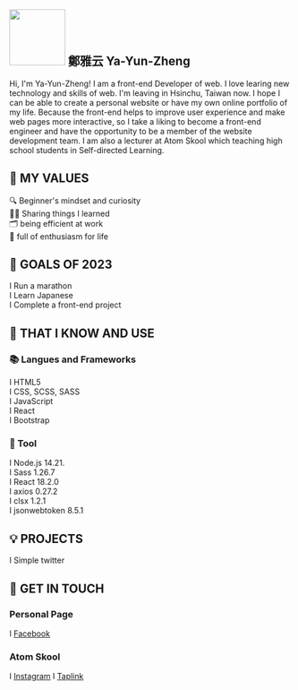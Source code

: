 <!--
**Ya-Yun-Zheng/Ya-Yun-Zheng** is a ✨ _special_ ✨ repository because its `README.md` (this file) appears on your GitHub profile.

Here are some ideas to get you started:

- 🔭 I’m currently working on ...
- 🌱 I’m currently learning ...
- 👯 I’m looking to collaborate on ...
- 🤔 I’m looking for help with ...
- 💬 Ask me about ...
- 📫 How to reach me: ...
- 😄 Pronouns: ...
- ⚡ Fun fact: ...
-->

## <img width="100px" src="https://i.pinimg.com/originals/a1/54/4f/a1544f4870f4a048301417809a193755.gif" /> 鄭雅云  Ya-Yun-Zheng

Hi, I'm Ya-Yun-Zheng! I am a front-end Developer of web. I love learing new technology and skills of web. I'm leaving in Hsinchu, Taiwan now.
I hope I can be able to create a personal website or have my own online portfolio of my life. Because the front-end helps to improve user experience and make web pages more interactive, so I take a liking to become a front-end engineer and have the opportunity to be a member of the website development team. I am also a lecturer at Atom Skool which teaching high school students in Self-directed Learning.
## 🌟 MY VALUES
🔍 Beginner's mindset and curiosity<br>
🙋🏻‍ Sharing things I learned<br>
🗂️ being efficient at work<br>
🌠 full of enthusiasm for life<br>

## 🔭 GOALS OF 2023 

I Run a marathon<br>
I Learn Japanese<br>
I Complete a front-end project<br>

## 🧠 THAT I KNOW AND USE
### 📚 Langues and Frameworks
I HTML5<br>
I CSS, SCSS, SASS<br>
I JavaScript <!-- TypeScript --><br>
I React<br>
I Bootstrap<br>


### 🔧 Tool
I Node.js 14.21.<br>
I Sass 1.26.7<br>
I React 18.2.0<br>
I axios 0.27.2<br>
I clsx 1.2.1<br>
I jsonwebtoken 8.5.1<br>

## 💡 PROJECTS
I Simple twitter<br>

## 🔗 GET IN TOUCH
### Personal Page
I [Facebook](https://www.facebook.com/profile.php?id=100012681346904)
### Atom Skool
I [Instagram](https://instagram.com/atom_skool?igshid=MzRlODBiNWFlZA==)
I [Taplink](https://taplink.cc/atomskool)

